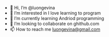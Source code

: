 - 👋 Hi, I’m @luongevina
- 👀 I’m interested in I love learning to program
- 🌱 I’m currently learning Andriod programming
- 💞️ I’m looking to collaborate on ghithub.com
- 📫 How to reach me luongevina@gmail.com

<!---
luongevina/luongevina is a ✨ special ✨ repository because its `README.md` (this file) appears on your GitHub profile.
You can click the Preview link to take a look at your changes.
--->
